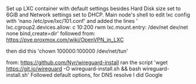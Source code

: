 Set up LXC container with default settings besides Hard Disk size set to 6GiB and Network settings set to DHCP.
Main node's shell to edit lxc config with 'nano /etc/pve/lxc/101.conf' and added the lines
' lxc.cgroup2.devices.allow: c 10:200 rwm
 lxc.mount.entry: /dev/net dev/net none bind,create=dir'
 followed from: https://pve.proxmox.com/wiki/OpenVPN_in_LXC

then did this 'chown 100000:100000 /dev/net/tun'


 from: https://github.com/Nyr/wireguard-install
 ran the script 'wget https://git.io/wireguard -O wireguard-install.sh && bash wireguard-install.sh'
 Followed default options, for DNS resolve I did Google

 
 
